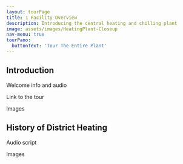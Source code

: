 ```yaml
---
layout: tourPage
title: 1 Facility Overview
description: Introducing the central heating and chilling plant
image: assets/images/HeatingPlant-Closeup
nav-menu: true
tourPano:
  buttonText: 'Tour The Entire Plant'
---
```

## Introduction

Welcome info and audio

Link to the tour

Images

## History of District Heating

Audio script

Images

